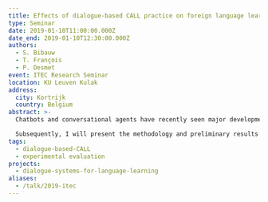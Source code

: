 ```yaml
---
title: Effects of dialogue-based CALL practice on foreign language learning
type: Seminar
date: 2019-01-10T11:00:00.000Z
date_end: 2019-01-10T12:30:00.000Z
authors:
  - S. Bibauw
  - T. François
  - P. Desmet
event: ITEC Research Seminar
location: KU Leuven Kulak
address:
  city: Kortrijk
  country: Belgium
abstract: >-
  Chatbots and conversational agents have recently seen major developments in many domains, including education. In foreign language learning, dialogue-based computer-assisted language learning (CALL) applications allow a learner to practice a foreign language by having a conversation with a computer, be it orally or in writing. I will first present the results of our multilevel meta-analysis on the effectiveness of dialogue-based CALL for second language acquisition, including how exploratory moderator analyses give directions for the design of future conversational applications.

  Subsequently, I will present the methodology and preliminary results from a randomised controlled study on the effects of LanguageHero, a dialogue-based CALL game developed by the Leuven-based startup Linguineo. The study measured the effects of three sessions of practice with the game on fluency and vocabulary development in 11 class groups of elementary learners of French across 4 Flemish schools (N = 215 participants). More specifically, we measured how practice with the chatbot affected spoken fluency in a computer-delivered interview, and how the in-game written fluency could be related to it. We also compared two distinct versions of the game (dialogue system dynamic interaction vs. dialogue completion activity) to establish whether the level of interactivity and spontaneity of the writing activity affected the learning outcomes.
tags:
  - dialogue-based-CALL
  - experimental evaluation
projects:
  - dialogue-systems-for-language-learning
aliases:
  - /talk/2019-itec
---
```



